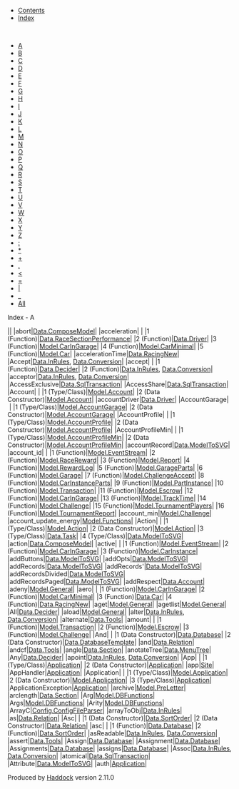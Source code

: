 -   [Contents](index.html)
-   [Index](doc-index.html)

 

-   [A](doc-index-A.html)
-   [B](doc-index-B.html)
-   [C](doc-index-C.html)
-   [D](doc-index-D.html)
-   [E](doc-index-E.html)
-   [F](doc-index-F.html)
-   [G](doc-index-G.html)
-   [H](doc-index-H.html)
-   [I](doc-index-I.html)
-   [J](doc-index-J.html)
-   [K](doc-index-K.html)
-   [L](doc-index-L.html)
-   [M](doc-index-M.html)
-   [N](doc-index-N.html)
-   [O](doc-index-O.html)
-   [P](doc-index-P.html)
-   [Q](doc-index-Q.html)
-   [R](doc-index-R.html)
-   [S](doc-index-S.html)
-   [T](doc-index-T.html)
-   [U](doc-index-U.html)
-   [V](doc-index-V.html)
-   [W](doc-index-W.html)
-   [X](doc-index-X.html)
-   [Y](doc-index-Y.html)
-   [Z](doc-index-Z.html)
-   [:](doc-index-58.html)
-   [\*](doc-index-42.html)
-   [+](doc-index-43.html)
-   [.](doc-index-46.html)
-   [\<](doc-index-60.html)
-   [=](doc-index-61.html)
-   [|](doc-index-124.html)
-   [\_](doc-index-95.html)
-   [All](doc-index-All.html)

Index - A

||
|abort|[Data.ComposeModel](Data-ComposeModel.html#v:abort)|
|acceleration| |
|1 (Function)|[Data.RaceSectionPerformance](Data-RaceSectionPerformance.html#v:acceleration)|
|2 (Function)|[Data.Driver](Data-Driver.html#v:acceleration)|
|3 (Function)|[Model.CarInGarage](Model-CarInGarage.html#v:acceleration)|
|4 (Function)|[Model.CarMinimal](Model-CarMinimal.html#v:acceleration)|
|5 (Function)|[Model.Car](Model-Car.html#v:acceleration)|
|accelerationTime|[Data.RacingNew](Data-RacingNew.html#v:accelerationTime)|
|Accept|[Data.InRules](Data-InRules.html#v:Accept), [Data.Conversion](Data-Conversion.html#v:Accept)|
|accept| |
|1 (Function)|[Data.Decider](Data-Decider.html#v:accept)|
|2 (Function)|[Data.InRules](Data-InRules.html#v:accept), [Data.Conversion](Data-Conversion.html#v:accept)|
|acceptor|[Data.InRules](Data-InRules.html#v:acceptor), [Data.Conversion](Data-Conversion.html#v:acceptor)|
|AccessExclusive|[Data.SqlTransaction](Data-SqlTransaction.html#v:AccessExclusive)|
|AccessShare|[Data.SqlTransaction](Data-SqlTransaction.html#v:AccessShare)|
|Account| |
|1 (Type/Class)|[Model.Account](Model-Account.html#t:Account)|
|2 (Data Constructor)|[Model.Account](Model-Account.html#v:Account)|
|accountDriver|[Data.Driver](Data-Driver.html#v:accountDriver)|
|AccountGarage| |
|1 (Type/Class)|[Model.AccountGarage](Model-AccountGarage.html#t:AccountGarage)|
|2 (Data Constructor)|[Model.AccountGarage](Model-AccountGarage.html#v:AccountGarage)|
|AccountProfile| |
|1 (Type/Class)|[Model.AccountProfile](Model-AccountProfile.html#t:AccountProfile)|
|2 (Data Constructor)|[Model.AccountProfile](Model-AccountProfile.html#v:AccountProfile)|
|AccountProfileMin| |
|1 (Type/Class)|[Model.AccountProfileMin](Model-AccountProfileMin.html#t:AccountProfileMin)|
|2 (Data Constructor)|[Model.AccountProfileMin](Model-AccountProfileMin.html#v:AccountProfileMin)|
|accountRecord|[Data.ModelToSVG](Data-ModelToSVG.html#v:accountRecord)|
|account\_id| |
|1 (Function)|[Model.EventStream](Model-EventStream.html#v:account_id)|
|2 (Function)|[Model.RaceReward](Model-RaceReward.html#v:account_id)|
|3 (Function)|[Model.Report](Model-Report.html#v:account_id)|
|4 (Function)|[Model.RewardLog](Model-RewardLog.html#v:account_id)|
|5 (Function)|[Model.GarageParts](Model-GarageParts.html#v:account_id)|
|6 (Function)|[Model.Garage](Model-Garage.html#v:account_id)|
|7 (Function)|[Model.ChallengeAccept](Model-ChallengeAccept.html#v:account_id)|
|8 (Function)|[Model.CarInstanceParts](Model-CarInstanceParts.html#v:account_id)|
|9 (Function)|[Model.PartInstance](Model-PartInstance.html#v:account_id)|
|10 (Function)|[Model.Transaction](Model-Transaction.html#v:account_id)|
|11 (Function)|[Model.Escrow](Model-Escrow.html#v:account_id)|
|12 (Function)|[Model.CarInGarage](Model-CarInGarage.html#v:account_id)|
|13 (Function)|[Model.TrackTime](Model-TrackTime.html#v:account_id)|
|14 (Function)|[Model.Challenge](Model-Challenge.html#v:account_id)|
|15 (Function)|[Model.TournamentPlayers](Model-TournamentPlayers.html#v:account_id)|
|16 (Function)|[Model.TournamentReport](Model-TournamentReport.html#v:account_id)|
|account\_min|[Model.Challenge](Model-Challenge.html#v:account_min)|
|account\_update\_energy|[Model.Functions](Model-Functions.html#v:account_update_energy)|
|Action| |
|1 (Type/Class)|[Model.Action](Model-Action.html#t:Action)|
|2 (Data Constructor)|[Model.Action](Model-Action.html#v:Action)|
|3 (Type/Class)|[Data.Task](Data-Task.html#t:Action)|
|4 (Type/Class)|[Data.ModelToSVG](Data-ModelToSVG.html#t:Action)|
|action|[Data.ComposeModel](Data-ComposeModel.html#v:action)|
|active| |
|1 (Function)|[Model.EventStream](Model-EventStream.html#v:active)|
|2 (Function)|[Model.CarInGarage](Model-CarInGarage.html#v:active)|
|3 (Function)|[Model.CarInstance](Model-CarInstance.html#v:active)|
|addButtons|[Data.ModelToSVG](Data-ModelToSVG.html#v:addButtons)|
|addOpts|[Data.ModelToSVG](Data-ModelToSVG.html#v:addOpts)|
|addRecords|[Data.ModelToSVG](Data-ModelToSVG.html#v:addRecords)|
|addRecords'|[Data.ModelToSVG](Data-ModelToSVG.html#v:addRecords-39-)|
|addRecordsDivided|[Data.ModelToSVG](Data-ModelToSVG.html#v:addRecordsDivided)|
|addRecordsPaged|[Data.ModelToSVG](Data-ModelToSVG.html#v:addRecordsPaged)|
|addRespect|[Data.Account](Data-Account.html#v:addRespect)|
|adeny|[Model.General](Model-General.html#v:adeny)|
|aero| |
|1 (Function)|[Model.CarInGarage](Model-CarInGarage.html#v:aero)|
|2 (Function)|[Model.CarMinimal](Model-CarMinimal.html#v:aero)|
|3 (Function)|[Data.Car](Data-Car.html#v:aero)|
|4 (Function)|[Data.RacingNew](Data-RacingNew.html#v:aero)|
|aget|[Model.General](Model-General.html#v:aget)|
|agetlist|[Model.General](Model-General.html#v:agetlist)|
|All|[Data.Decider](Data-Decider.html#v:All)|
|aload|[Model.General](Model-General.html#v:aload)|
|alter|[Data.InRules](Data-InRules.html#v:alter), [Data.Conversion](Data-Conversion.html#v:alter)|
|alternate|[Data.Tools](Data-Tools.html#v:alternate)|
|amount| |
|1 (Function)|[Model.Transaction](Model-Transaction.html#v:amount)|
|2 (Function)|[Model.Escrow](Model-Escrow.html#v:amount)|
|3 (Function)|[Model.Challenge](Model-Challenge.html#v:amount)|
|And| |
|1 (Data Constructor)|[Data.Database](Data-Database.html#v:And)|
|2 (Data Constructor)|[Data.DatabaseTemplate](Data-DatabaseTemplate.html#v:And)|
|and|[Data.Relation](Data-Relation.html#v:and)|
|andcf|[Data.Tools](Data-Tools.html#v:andcf)|
|angle|[Data.Section](Data-Section.html#v:angle)|
|anotateTree|[Data.MenuTree](Data-MenuTree.html#v:anotateTree)|
|Any|[Data.Decider](Data-Decider.html#v:Any)|
|apoint|[Data.InRules](Data-InRules.html#v:apoint), [Data.Conversion](Data-Conversion.html#v:apoint)|
|App| |
|1 (Type/Class)|[Application](Application.html#t:App)|
|2 (Data Constructor)|[Application](Application.html#v:App)|
|app|[Site](Site.html#v:app)|
|AppHandler|[Application](Application.html#t:AppHandler)|
|Application| |
|1 (Type/Class)|[Model.Application](Model-Application.html#t:Application)|
|2 (Data Constructor)|[Model.Application](Model-Application.html#v:Application)|
|3 (Type/Class)|[Application](Application.html#t:Application)|
|ApplicationException|[Application](Application.html#t:ApplicationException)|
|archive|[Model.PreLetter](Model-PreLetter.html#v:archive)|
|arclength|[Data.Section](Data-Section.html#v:arclength)|
|Arg|[Model.DBFunctions](Model-DBFunctions.html#t:Arg)|
|Args|[Model.DBFunctions](Model-DBFunctions.html#t:Args)|
|Arity|[Model.DBFunctions](Model-DBFunctions.html#t:Arity)|
|ArrayC|[Config.ConfigFileParser](Config-ConfigFileParser.html#v:ArrayC)|
|arrayToObj|[Data.InRules](Data-InRules.html#v:arrayToObj)|
|as|[Data.Relation](Data-Relation.html#v:as)|
|Asc| |
|1 (Data Constructor)|[Data.SortOrder](Data-SortOrder.html#v:Asc)|
|2 (Data Constructor)|[Data.Relation](Data-Relation.html#v:Asc)|
|asc| |
|1 (Function)|[Data.Database](Data-Database.html#v:asc)|
|2 (Function)|[Data.SortOrder](Data-SortOrder.html#v:asc)|
|asReadable|[Data.InRules](Data-InRules.html#v:asReadable), [Data.Conversion](Data-Conversion.html#v:asReadable)|
|assert|[Data.Tools](Data-Tools.html#v:assert)|
|Assign|[Data.Database](Data-Database.html#v:Assign)|
|Assignment|[Data.Database](Data-Database.html#t:Assignment)|
|Assignments|[Data.Database](Data-Database.html#t:Assignments)|
|assigns|[Data.Database](Data-Database.html#v:assigns)|
|Assoc|[Data.InRules](Data-InRules.html#v:Assoc), [Data.Conversion](Data-Conversion.html#v:Assoc)|
|atomical|[Data.SqlTransaction](Data-SqlTransaction.html#v:atomical)|
|Attribute|[Data.ModelToSVG](Data-ModelToSVG.html#v:Attribute)|
|auth|[Application](Application.html#v:auth)|

Produced by [Haddock](http://www.haskell.org/haddock/) version 2.11.0
